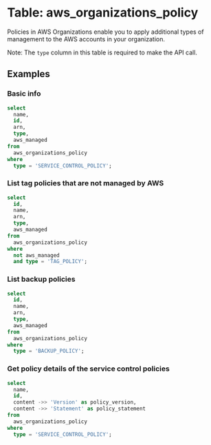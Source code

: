 # Table: aws_organizations_policy

Policies in AWS Organizations enable you to apply additional types of management to the AWS accounts in your organization.

Note: The `type` column in this table is required to make the API call.

## Examples

### Basic info

```sql
select
  name,
  id,
  arn,
  type,
  aws_managed
from
  aws_organizations_policy
where
  type = 'SERVICE_CONTROL_POLICY';
```

### List tag policies that are not managed by AWS

```sql
select
  id,
  name,
  arn,
  type,
  aws_managed
from
  aws_organizations_policy
where
  not aws_managed
  and type = 'TAG_POLICY';
```

### List backup policies

```sql
select
  id,
  name,
  arn,
  type,
  aws_managed
from
  aws_organizations_policy
where
  type = 'BACKUP_POLICY';
```

### Get policy details of the service control policies

```sql
select
  name,
  id,
  content ->> 'Version' as policy_version,
  content ->> 'Statement' as policy_statement
from
  aws_organizations_policy
where
  type = 'SERVICE_CONTROL_POLICY';
```
